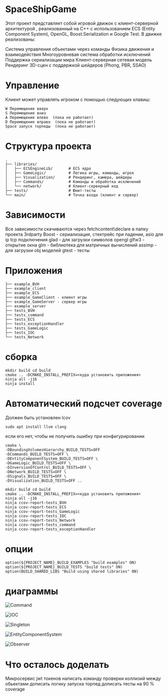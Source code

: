 # SpaceShipGame

Этот проект представляет собой игровой движок с клиент-серверной архитектурой , реализованный на C++ с использованием ECS (Entity Component System), OpenGL, Boost.Serialization и Google Test. В движке реализованы:

Система управления объектами через команды
Физика движения и взаимодействия
Многоуровневая система обработки исключений
Поддержка сериализации мира
Клиент-серверная сетевая модель
Рендеринг 3D-сцен с поддержкой шейдеров (Phong, PBR, SSAO)

# Управление
Клиент может управлять игроком с помощью следующих клавиш:
```
W Перемещение вверх
S Перемещение вниз
A Перемещение влево  (пока не работает)
D Перемещение вправо  (пока не работает)
Space запуск торпеды  (пока не работает)
```

# Структура проекта
```
.
├── libraries/
│   ├── ECSEngineLib/       # ECS ядро
│   ├── GameLogic/          # Логика игры, команды, игрок
│   ├── Visualization/      # Рендеринг, камера, шейдеры
│   ├── Commands/           # Команды и обработка исключений
│   └── network/            # Клиент-серверный код
├── tests/                  # Юнит-тесты
└── main/                   # Точка входа (клиент и сервер)
```
# Зависимости

Все зависимости скачиваются через fetchcontent\declare в папку проекта 3rdparty
Boost - сериализация, стектрейс при падении, asio для ip tcp подключения
glad - для загрузки символов opengl
glfw3 - открытие окна
glm - библиотека для матричных вычислений
assimp - для загрузки obj моделей
gtest - тесты

# Приложения

```
├── example_BVH
├── example_client
├── example_ECS
├── example_GameClient - клиент игры
├── example_GameServer - сервер игры
├── example_server
├── tests_BVH
├── tests_command
├── tests_ECS
├── tests_exceptionHandler
├── tests_GameLogic
├── tests_IOC
└── tests_Network
```

# сборка

```
mkdir build cd build
cmake .. -DCMAKE_INSTALL_PREFIX=<куда установить приложения>
ninja all -j16
ninja install
```

# Автоматический подсчет coverage

Должен быть установлен lcov

```
sudo apt install llvm clang
```

если его нет, чтобы не получить ошибку при конфигурировании

```
cmake \
-DBoundingVolumesHierarchy_BUILD_TESTS=OFF
-DCommands_BUILD_TESTS=OFF \
-DEntityComponentSystem_BUILD_TESTS=OFF \
-DGameLogic_BUILD_TESTS=OFF \
-DInversionOfControl_BUILD_TESTS=OFF \
-DNetwork_BUILD_TESTS=OFF \
-DSignals_BUILD_TESTS=OFF \
-DVisualization_BUILD_TESTS=OFF ..
```

```
mkdir build cd build
cmake .. -DCMAKE_INSTALL_PREFIX=<куда установить приложения>
ninja all -j16
ninja ccov-report-tests_BVH 
ninja ccov-report-tests_ECS
ninja ccov-report-tests_GameLogic 
ninja ccov-report-tests_IOC
ninja ccov-report-tests_Network 
ninja ccov-report-tests_command
ninja ccov-report-tests_exceptionHandler
```

# опции
```
option(${PROJECT_NAME}_BUILD_EXAMPLES "build examples" ON)
option(${PROJECT_NAME}_BUILD_TESTS "build tests" ON)
option(BUILD_SHARED_LIBS "Build using shared libraries" ON)
```

# диаграммы

![Command](http://www.plantuml.com/plantuml/proxy?cache=no&src=https://github.com/Golubchea/spaceBattleGame/blob/DiplomaProject/documentation/Command.puml)

![IOC](http://www.plantuml.com/plantuml/proxy?cache=no&src=https://github.com/Golubchea/spaceBattleGame/blob/DiplomaProject/documentation/IOC.puml)

![Singleton](http://www.plantuml.com/plantuml/proxy?cache=no&src=https://github.com/Golubchea/spaceBattleGame/blob/DiplomaProject/documentation/Singleton.puml)

![EntityComponentSystem](http://www.plantuml.com/plantuml/proxy?cache=no&src=https://github.com/Golubchea/spaceBattleGame/blob/DiplomaProject/documentation/EntityComponentSystem.puml)

![Observer](http://www.plantuml.com/plantuml/proxy?cache=no&src=https://github.com/Golubchea/spaceBattleGame/blob/DiplomaProject/documentation/Observer.puml)

# Что осталось доделать 

Микросервис jwt токенов
написать команду проверки коллизий между обьектами
дописать логику запуска торпед
дописать тесты на 90 % coverage